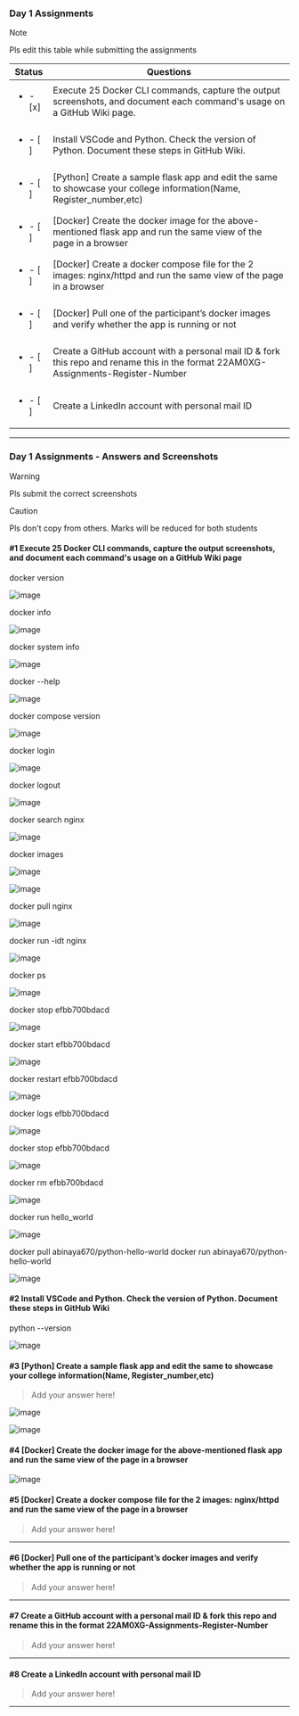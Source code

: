 ### Day 1 Assignments

> [!NOTE]
> Pls edit this table while submitting the assignments

| Status         | Questions     | 
|----------------|---------------|
| <ul><li>- [x] </li></ul> | Execute 25 Docker CLI commands, capture the output screenshots, and document each command's usage on a GitHub Wiki page. |
| <ul><li>- [ ] </li></ul> | Install VSCode and Python. Check the version of Python. Document these steps in GitHub Wiki. |
| <ul><li>- [ ] </li></ul> | [Python] Create a sample flask app and edit the same to showcase your college information(Name, Register_number,etc) |
| <ul><li>- [ ] </li></ul> | [Docker] Create the docker image for the above-mentioned flask app and run the same view of the page in a browser |
| <ul><li>- [ ] </li></ul> | [Docker] Create a docker compose file for the 2 images: nginx/httpd and run the same view of the page in a browser |
| <ul><li>- [ ] </li></ul> | [Docker] Pull one of the participant’s docker images and verify whether the app is running or not  |
| <ul><li>- [ ] </li></ul> | Create a GitHub account with a personal mail ID & fork this repo and rename this in the format 22AM0XG-Assignments-Register-Number  |
| <ul><li>- [ ] </li></ul> | Create a LinkedIn account with personal mail ID  |

***

### Day 1 Assignments - Answers and Screenshots

> [!WARNING]
> Pls submit the correct screenshots

> [!CAUTION]
> Pls don't copy from others. Marks will be reduced for both students

#### #1 Execute 25 Docker CLI commands, capture the output screenshots, and document each command's usage on a GitHub Wiki page

docker version

![image](https://github.com/user-attachments/assets/13d169f6-4c63-4d16-9193-2eb00c74d16d)

docker info

![image](https://github.com/user-attachments/assets/552a3f08-9436-4f30-9224-d55db769ca6d)

docker system info

![image](https://github.com/user-attachments/assets/34a6fb57-5539-4951-a9d4-cd7958230830)

docker --help

![image](https://github.com/user-attachments/assets/c1961fc9-6048-4c66-96ff-25eee248fc88)

docker compose version

![image](https://github.com/user-attachments/assets/2153dc28-5b00-47e6-8c71-4dd8327f8a67)

docker login

![image](https://github.com/user-attachments/assets/3d1c712b-bc36-45c5-91b7-7fdf961da4da)

docker logout

![image](https://github.com/user-attachments/assets/bc0378d0-75b2-4f33-8e48-74d7676c4dac)

docker search nginx

![image](https://github.com/user-attachments/assets/aa81834f-d23d-4e37-b739-e4eba4fd04ed)

docker images

![image](https://github.com/user-attachments/assets/93d0b6ff-160c-48ff-9a63-6ac82b2b3e79)

![image](https://github.com/user-attachments/assets/830d3462-a75c-4f9c-91ea-6a596a0e2094)

docker pull nginx

![image](https://github.com/user-attachments/assets/7ebf79e0-c9ea-4322-b7a2-1898a247fc57)

docker run -idt nginx

![image](https://github.com/user-attachments/assets/7acb1fdd-635b-4548-8467-c5678e66146f)

docker ps

![image](https://github.com/user-attachments/assets/9ae88d5b-3b2d-412d-a3d8-c13074c02e7e)

docker stop efbb700bdacd

![image](https://github.com/user-attachments/assets/ca4ea456-0da3-4e0e-a10d-368fc8b68b02)

docker start efbb700bdacd

![image](https://github.com/user-attachments/assets/249fcec5-400b-445d-9fc3-51dc87e123f3)

docker restart efbb700bdacd

![image](https://github.com/user-attachments/assets/a553a1c6-a309-483b-aa00-8c00ce86f898)

docker logs efbb700bdacd

![image](https://github.com/user-attachments/assets/3095290e-a33c-44a9-9411-cf9d74f9bf74)

docker stop efbb700bdacd

![image](https://github.com/user-attachments/assets/a09372d7-e808-4737-a880-a68022b0b0b2)

docker rm efbb700bdacd   

![image](https://github.com/user-attachments/assets/44dcd62f-f421-475c-b814-a814b999c086)

docker run hello_world

![image](https://github.com/user-attachments/assets/2b3bbec2-5f36-4927-aca5-2211e9df84b0)

docker pull abinaya670/python-hello-world
docker run abinaya670/python-hello-world

![image](https://github.com/user-attachments/assets/7db1f143-9e68-41c6-b7a8-18224c488724)
























#### #2 Install VSCode and Python. Check the version of Python. Document these steps in GitHub Wiki
python --version

![image](https://github.com/user-attachments/assets/1a06098d-1b70-4ec3-92be-13edd152fcdb)

#### #3 [Python] Create a sample flask app and edit the same to showcase your college information(Name, Register_number,etc)
> Add your answer here!

![image](https://github.com/user-attachments/assets/fd2108a2-2d3d-4962-9679-a4c6e342af02)

![image](https://github.com/user-attachments/assets/f60ffd58-c943-4502-8f77-6011ea0ef571)


#### #4 [Docker] Create the docker image for the above-mentioned flask app and run the same view of the page in a browser

![image](https://github.com/user-attachments/assets/803d553f-04ad-44ba-b0f3-65b5b9932e6f)





#### #5 [Docker] Create a docker compose file for the 2 images: nginx/httpd and run the same view of the page in a browser
> Add your answer here!

***

#### #6 [Docker] Pull one of the participant’s docker images and verify whether the app is running or not
> Add your answer here!

***

#### #7 Create a GitHub account with a personal mail ID & fork this repo and rename this in the format 22AM0XG-Assignments-Register-Number
> Add your answer here!

***

#### #8 Create a LinkedIn account with personal mail ID
> Add your answer here!

***
